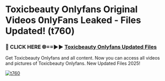 # Toxicbeauty Onlyfans Original Videos 0nlyFans Leaked - Files Updated! (t760)

<h3>🔴 CLICK HERE 🌐==►► <a href="https://tinyurl.com/ms9xzufz" rel="nofollow">Toxicbeauty Onlyfans Updated Files</a></h3>

Get Toxicbeauty Onlyfans and all content. Now you can access all videos and pictures of Toxicbeauty Onlyfans. New Updated Files 2025!

[![t760](https://i.imgur.com/ppqm5kG.gif)](https://tinyurl.com/ms9xzufz)
